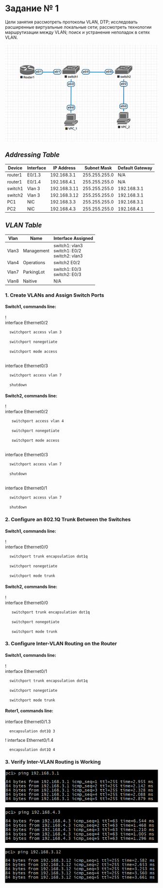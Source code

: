 # Задание № 1
Цели занятия
рассмотреть протоколы VLAN, DTP;
исследовать расширенные виртуальные локальные сети;
рассмотреть технологии маршрутизации между VLAN;
поиск и устранение неполадок в сетях VLAN.

![](https://github.com/tatujo2/networks/blob/main/screenshots/1.1.png)

## _Addressing Table_ 

| Device | Interface  | IP Address   |  Subnet Mask  | Default Gateway |
|--------|------------|--------------|---------------|-----------------|
|router1 | E0/1.3     | 192.168.3.1  | 255.255.255.0 |       N/A       |
|router1 | E0/1.4     | 192.168.4.1  | 255.255.255.0 |       N/A       |
|switch1 | Vlan 3     | 192.168.3.11 | 255.255.255.0 |192.168.3.1      |
|switch2 | Vlan 3     | 192.168.3.12 | 255.255.255.0 |192.168.3.1      |
|PC1     | NIC        | 192.168.3.3  | 255.255.255.0 |192.168.3.1      |
|PC2     | NIC        | 192.168.4.3  | 255.255.255.0 |192.168.4.1      |

## _VLAN Table_ 
|Vlan | Name | Interface Assigned|
|-----|------|-------------------|
|Vlan3|Management|switch1: vlan3 <br> switch1: E0/2 <br> switch2: vlan3|
|Vlan4|Operations|switch2 E0/2|
|Vlan7|ParkingLot|switch1: E0/3 <br> switch2: E0/3 |
|Vlan8|Naitive|N/A|


### 1. Create VLANs and Assign Switch Ports

#### Switch1, commands line:
!
<br> interface Ethernet0/2

      switchport access vlan 3
      
      switchport nonegotiate
  
      switchport mode access

<br> interface Ethernet0/3

      switchport access vlan 7
      
      shutdown



#### Switch2, commands line:
!
<br> interface Ethernet0/2

       switchport access vlan 4
       
       switchport nonegotiate
       
       switchport mode access

<br> interface Ethernet0/3

      switchport access vlan 7
      
      shutdown

<br> interface Ethernet0/1

      switchport access vlan 7
      
      shutdown

### 2. Configure an 802.1Q Trunk Between the Switches

#### Switch1, commands line:
!
<br> interface Ethernet0/0
      
      switchport trunk encapsulation dot1q
      
      switchport nonegotiate
      
      switchport mode trunk

#### Switch2, commands line:
!
<br> interface Ethernet0/0

       switchport trunk encapsulation dot1q
       
       switchport nonegotiate
       
       switchport mode trunk

### 3. Configure Inter-VLAN Routing on the Router 

#### Switch1, commands line:
!
<br> interface Ethernet0/1

      switchport trunk encapsulation dot1q
      
      switchport nonegotiate
      
      switchport mode trunk

#### Roter1, commands line:

interface Ethernet0/1.3

      encapsulation dot1Q 3

!
interface Ethernet0/1.4

      encapsulation dot1Q 4

### 3. Verify Inter-VLAN Routing is Working 

![ Ping from PC1 to its default gateway ](https://github.com/tatujo2/networks/blob/main/screenshots/ping_from_pc1_to_gateway.png)

![ Ping from PC1 to PC2 ](https://github.com/tatujo2/networks/blob/main/screenshots/ping_from_pc1_to_pc2.png)

![ Ping from PC1 to switch2 ](https://github.com/tatujo2/networks/blob/main/screenshots/ping_from_pc1_to_switch2.png)



